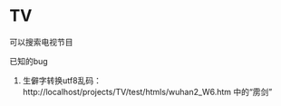 TV
==

可以搜索电视节目


已知的bug
1. 生僻字转换utf8乱码：http://localhost/projects/TV/test/htmls/wuhan2_W6.htm 中的“雳剑”